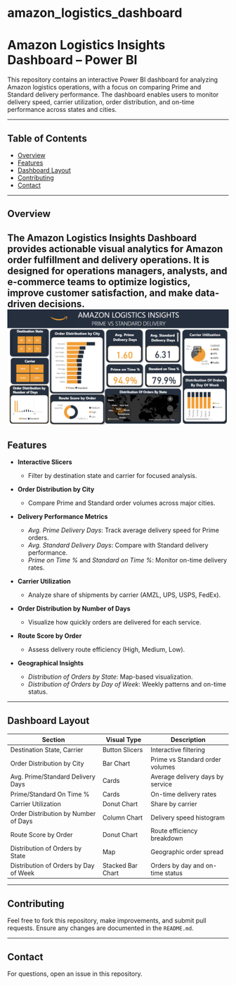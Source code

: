 # amazon_logistics_dashboard

# Amazon Logistics Insights Dashboard – Power BI

This repository contains an interactive Power BI dashboard for analyzing Amazon logistics operations, with a focus on comparing Prime and Standard delivery performance. The dashboard enables users to monitor delivery speed, carrier utilization, order distribution, and on-time performance across states and cities.

---

## Table of Contents

- [Overview](#overview)
- [Features](#features)
- [Dashboard Layout](#dashboard-layout)
- [Contributing](#Contributing)
- [Contact](#Contact)

---

## Overview

The **Amazon Logistics Insights Dashboard** provides actionable visual analytics for Amazon order fulfillment and delivery operations. It is designed for operations managers, analysts, and e-commerce teams to optimize logistics, improve customer satisfaction, and make data-driven decisions.
![amazon-dashboard](amazon-dashboard.png) 
---

## Features

- **Interactive Slicers**  
  - Filter by destination state and carrier for focused analysis.

- **Order Distribution by City**  
  - Compare Prime and Standard order volumes across major cities.

- **Delivery Performance Metrics**  
  - *Avg. Prime Delivery Days*: Track average delivery speed for Prime orders.
  - *Avg. Standard Delivery Days*: Compare with Standard delivery performance.
  - *Prime on Time %* and *Standard on Time %*: Monitor on-time delivery rates.

- **Carrier Utilization**  
  - Analyze share of shipments by carrier (AMZL, UPS, USPS, FedEx).

- **Order Distribution by Number of Days**  
  - Visualize how quickly orders are delivered for each service.

- **Route Score by Order**  
  - Assess delivery route efficiency (High, Medium, Low).

- **Geographical Insights**  
  - *Distribution of Orders by State*: Map-based visualization.
  - *Distribution of Orders by Day of Week*: Weekly patterns and on-time status.

---

## Dashboard Layout

| Section                                | Visual Type         | Description                                 |
|-----------------------------------------|---------------------|---------------------------------------------|
| Destination State, Carrier              | Button Slicers      | Interactive filtering                       |
| Order Distribution by City              | Bar Chart           | Prime vs Standard order volumes             |
| Avg. Prime/Standard Delivery Days       | Cards               | Average delivery days by service            |
| Prime/Standard On Time %                | Cards               | On-time delivery rates                      |
| Carrier Utilization                     | Donut Chart         | Share by carrier                            |
| Order Distribution by Number of Days    | Column Chart        | Delivery speed histogram                    |
| Route Score by Order                    | Donut Chart         | Route efficiency breakdown                  |
| Distribution of Orders by State         | Map                 | Geographic order spread                     |
| Distribution of Orders by Day of Week   | Stacked Bar Chart   | Orders by day and on-time status            |

---
## Contributing
Feel free to fork this repository, make improvements, and submit pull requests. Ensure any changes are documented in the `README.md`.

---
## Contact
For questions, open an issue in this repository.
